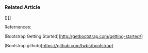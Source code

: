
### Related Article

()[]

Refernences:

(Bootstrap Getting Started)[http://getbootstrap.com/getting-started/]

(Bootstrap github)[https://github.com/twbs/bootstrap]
